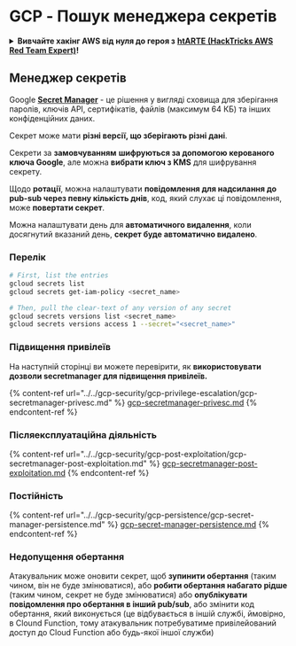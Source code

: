# GCP - Пошук менеджера секретів

<details>

<summary><strong>Вивчайте хакінг AWS від нуля до героя з</strong> <a href="https://training.hacktricks.xyz/courses/arte"><strong>htARTE (HackTricks AWS Red Team Expert)</strong></a><strong>!</strong></summary>

Інші способи підтримки HackTricks:

* Якщо ви хочете побачити вашу **компанію рекламовану на HackTricks** або **завантажити HackTricks у форматі PDF**, перевірте [**ПЛАНИ ПІДПИСКИ**](https://github.com/sponsors/carlospolop)!
* Отримайте [**офіційний PEASS & HackTricks мерч**](https://peass.creator-spring.com)
* Відкрийте для себе [**Сім'ю PEASS**](https://opensea.io/collection/the-peass-family), нашу колекцію ексклюзивних [**NFT**](https://opensea.io/collection/the-peass-family)
* **Приєднуйтесь до** 💬 [**групи Discord**](https://discord.gg/hRep4RUj7f) або [**групи telegram**](https://t.me/peass) або **слідкуйте** за нами на **Twitter** 🐦 [**@hacktricks_live**](https://twitter.com/hacktricks_live)**.**
* **Поділіться своїми хакерськими трюками, надсилайте PR до** [**HackTricks**](https://github.com/carlospolop/hacktricks) **і** [**HackTricks Cloud**](https://github.com/carlospolop/hacktricks-cloud) **репозиторіїв на GitHub**.

</details>

## Менеджер секретів

Google [**Secret Manager**](https://cloud.google.com/solutions/secrets-management/) - це рішення у вигляді сховища для зберігання паролів, ключів API, сертифікатів, файлів (максимум 64 КБ) та інших конфіденційних даних.

Секрет може мати **різні версії, що зберігають різні дані**.

Секрети за **замовчуванням** **шифруються за допомогою керованого ключа Google**, але можна **вибрати ключ з KMS** для шифрування секрету.

Щодо **ротації**, можна налаштувати **повідомлення для надсилання до pub-sub через певну кількість днів**, код, який слухає ці повідомлення, може **повертати секрет**.

Можна налаштувати день для **автоматичного видалення**, коли досягнутий вказаний день, **секрет буде автоматично видалено**.

### Перелік
```bash
# First, list the entries
gcloud secrets list
gcloud secrets get-iam-policy <secret_name>

# Then, pull the clear-text of any version of any secret
gcloud secrets versions list <secret_name>
gcloud secrets versions access 1 --secret="<secret_name>"
```
### Підвищення привілеїв

На наступній сторінці ви можете перевірити, як **використовувати дозволи secretmanager для підвищення привілеїв.**

{% content-ref url="../../gcp-security/gcp-privilege-escalation/gcp-secretmanager-privesc.md" %}
[gcp-secretmanager-privesc.md](../../gcp-security/gcp-privilege-escalation/gcp-secretmanager-privesc.md)
{% endcontent-ref %}

### Післяексплуатаційна діяльність

{% content-ref url="../../gcp-security/gcp-post-exploitation/gcp-secretmanager-post-exploitation.md" %}
[gcp-secretmanager-post-exploitation.md](../../gcp-security/gcp-post-exploitation/gcp-secretmanager-post-exploitation.md)
{% endcontent-ref %}

### Постійність

{% content-ref url="../../gcp-security/gcp-persistence/gcp-secret-manager-persistence.md" %}
[gcp-secret-manager-persistence.md](../../gcp-security/gcp-persistence/gcp-secret-manager-persistence.md)
{% endcontent-ref %}

### Недопущення обертання

Атакувальник може оновити секрет, щоб **зупинити обертання** (таким чином, він не буде змінюватися), або **робити обертання набагато рідше** (таким чином, секрет не буде змінюватися) або **опублікувати повідомлення про обертання в інший pub/sub**, або змінити код обертання, який виконується (це відбувається в іншій службі, ймовірно, в Clound Function, тому атакувальник потребуватиме привілейований доступ до Cloud Function або будь-якої іншої служби)
